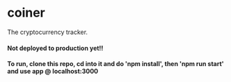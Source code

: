 # coiner
The cryptocurrency tracker.


#### Not deployed to production yet!!
#### To run, clone this repo, cd into it and do 'npm install', then 'npm run start' and use app @ localhost:3000

